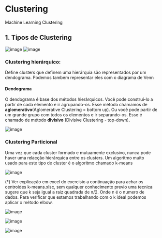 # Clustering
Machine Learning Clustering

## 1. Tipos de Clustering

![image](https://user-images.githubusercontent.com/87387315/168158167-ff82ff61-42e4-4558-b9d3-88af8549279f.png)
![image](https://user-images.githubusercontent.com/87387315/168158555-630e9b00-1fe8-4582-b234-d28fab6c4951.png)

### Clustering hierárquico: 
Define clusters que definem uma hierárquia são representados por um dendograma. Podemos tambem representar eles com o diagrama de Venn

  #### Dendograma
  
  O dendograma é base dos métodos hierárquicos. 
  Você pode construí-lo a partir de cada elemento e ir agrupando-os. Esse método chamamos de **aglomerativo**(Aglomerative Clustering = bottom up).
  Ou você pode partir de um grande grupo com todos os elementos e ir separando-os. Esse é chamado de método **divisivo** (Divisive Clustering - top-down). 

![image](https://user-images.githubusercontent.com/87387315/168161605-b5e4b1c2-e355-4049-b482-699fd440c441.png)

### Clustering Particional

Uma vez que cada cluster formado e mutuamente exclusivo, nunca pode haver uma relacção hierárquica entre os clusters. Um algoritmo muito usado para este tipo de cluster é o algoritmo chamado k-means

![image](https://user-images.githubusercontent.com/87387315/168317288-b85c8224-ac20-40b6-a36c-c05818a49736.png)

(*) Ver explicação em excel do exercisio a  continuação para achar os centroides k-means.xlsc, sem qualquer conhecimento previo uma tecnica sugere que k seja igual a raiz quadrada de n/2. Onde n é o numero de dados. Para verificar que estamos trabalhando com o k ideal podemos aplicar o método elbow.

![image](https://user-images.githubusercontent.com/87387315/168631693-3e578b7a-aa01-4fd7-a4f2-3b7a76e3756d.png)

![image](https://user-images.githubusercontent.com/87387315/168317730-16be9494-255a-4a31-977a-9c6c8b98a335.png)

![image](https://user-images.githubusercontent.com/87387315/168317660-dfbfe2ff-b1f8-4eea-a892-5f5ec2e125ed.png)


